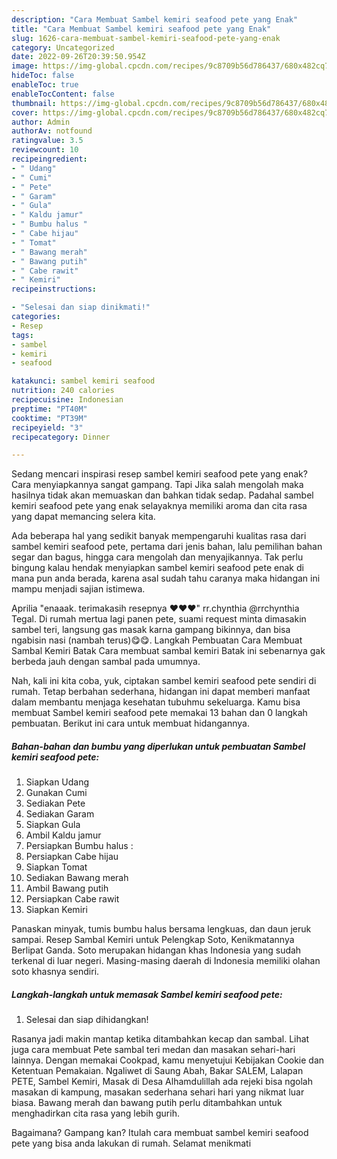```yaml
---
description: "Cara Membuat Sambel kemiri seafood pete yang Enak"
title: "Cara Membuat Sambel kemiri seafood pete yang Enak"
slug: 1626-cara-membuat-sambel-kemiri-seafood-pete-yang-enak
category: Uncategorized
date: 2022-09-26T20:39:50.954Z
image: https://img-global.cpcdn.com/recipes/9c8709b56d786437/680x482cq70/sambel-kemiri-seafood-pete-foto-resep-utama.jpg
hideToc: false
enableToc: true
enableTocContent: false
thumbnail: https://img-global.cpcdn.com/recipes/9c8709b56d786437/680x482cq70/sambel-kemiri-seafood-pete-foto-resep-utama.jpg
cover: https://img-global.cpcdn.com/recipes/9c8709b56d786437/680x482cq70/sambel-kemiri-seafood-pete-foto-resep-utama.jpg
author: Admin
authorAv: notfound
ratingvalue: 3.5
reviewcount: 10
recipeingredient:
- " Udang"
- " Cumi"
- " Pete"
- " Garam"
- " Gula"
- " Kaldu jamur"
- " Bumbu halus "
- " Cabe hijau"
- " Tomat"
- " Bawang merah"
- " Bawang putih"
- " Cabe rawit"
- " Kemiri"
recipeinstructions:

- "Selesai dan siap dinikmati!"
categories:
- Resep
tags:
- sambel
- kemiri
- seafood

katakunci: sambel kemiri seafood 
nutrition: 240 calories
recipecuisine: Indonesian
preptime: "PT40M"
cooktime: "PT39M"
recipeyield: "3"
recipecategory: Dinner

---
```



Sedang mencari inspirasi resep sambel kemiri seafood pete yang enak? Cara menyiapkannya sangat gampang. Tapi Jika salah mengolah maka hasilnya tidak akan memuaskan dan bahkan tidak sedap. Padahal sambel kemiri seafood pete yang enak selayaknya memiliki aroma dan cita rasa yang dapat memancing selera kita.


Ada beberapa hal yang sedikit banyak mempengaruhi kualitas rasa dari sambel kemiri seafood pete, pertama dari jenis bahan, lalu pemilihan bahan segar dan bagus, hingga cara mengolah dan menyajikannya. Tak perlu bingung kalau hendak menyiapkan sambel kemiri seafood pete enak di mana pun anda berada, karena asal sudah tahu caranya maka hidangan ini mampu menjadi sajian istimewa.

Aprilia &#34;enaaak. terimakasih resepnya ♥♥♥&#34; rr.chynthia @rrchynthia Tegal. Di rumah mertua lagi panen pete, suami request minta dimasakin sambel teri, langsung gas masak karna gampang bikinnya, dan bisa ngabisin nasi (nambah terus)😋😋. Langkah Pembuatan Cara Membuat Sambal Kemiri Batak Cara membuat sambal kemiri Batak ini sebenarnya gak berbeda jauh dengan sambal pada umumnya.


Nah, kali ini kita coba, yuk, ciptakan sambel kemiri seafood pete sendiri di rumah. Tetap berbahan sederhana, hidangan ini dapat memberi manfaat dalam membantu menjaga kesehatan tubuhmu sekeluarga. Kamu bisa membuat Sambel kemiri seafood pete memakai 13 bahan dan 0 langkah pembuatan. Berikut ini cara untuk membuat hidangannya.

<!--inarticleads1-->

##### Bahan-bahan dan bumbu yang diperlukan untuk pembuatan Sambel kemiri seafood pete:

1. Siapkan  Udang
1. Gunakan  Cumi
1. Sediakan  Pete
1. Sediakan  Garam
1. Siapkan  Gula
1. Ambil  Kaldu jamur
1. Persiapkan  Bumbu halus :
1. Persiapkan  Cabe hijau
1. Siapkan  Tomat
1. Sediakan  Bawang merah
1. Ambil  Bawang putih
1. Persiapkan  Cabe rawit
1. Siapkan  Kemiri


Panaskan minyak, tumis bumbu halus bersama lengkuas, dan daun jeruk sampai. Resep Sambal Kemiri untuk Pelengkap Soto, Kenikmatannya Berlipat Ganda. Soto merupakan hidangan khas Indonesia yang sudah terkenal di luar negeri. Masing-masing daerah di Indonesia memiliki olahan soto khasnya sendiri. 

<!--inarticleads2-->

##### Langkah-langkah untuk memasak Sambel kemiri seafood pete:


1. Selesai dan siap dihidangkan!

Rasanya jadi makin mantap ketika ditambahkan kecap dan sambal. Lihat juga cara membuat Pete sambal teri medan dan masakan sehari-hari lainnya. Dengan memakai Cookpad, kamu menyetujui Kebijakan Cookie dan Ketentuan Pemakaian. Ngaliwet di Saung Abah, Bakar SALEM, Lalapan PETE, Sambel Kemiri, Masak di Desa Alhamdulillah ada rejeki bisa ngolah masakan di kampung, masakan sederhana sehari hari yang nikmat luar biasa. Bawang merah dan bawang putih perlu ditambahkan untuk menghadirkan cita rasa yang lebih gurih. 

Bagaimana? Gampang kan? Itulah cara membuat sambel kemiri seafood pete yang bisa anda lakukan di rumah. Selamat menikmati
